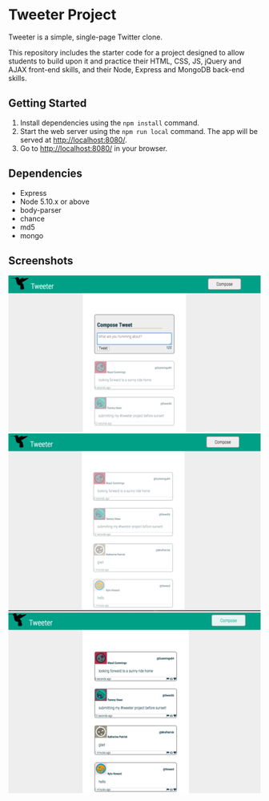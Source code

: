# Tweeter Project

Tweeter is a simple, single-page Twitter clone.

This repository includes the starter code for a project designed to allow students to build upon it and practice their HTML, CSS, JS, jQuery and AJAX front-end skills, and their Node, Express and MongoDB back-end skills.

## Getting Started

1. Install dependencies using the `npm install` command.
2. Start the web server using the `npm run local` command. The app will be served at <http://localhost:8080/>.
3. Go to <http://localhost:8080/> in your browser.

## Dependencies

- Express
- Node 5.10.x or above
- body-parser
- chance
- md5
- mongo

## Screenshots

!['screenshot of main page'](https://github.com/MeaganBlais/tweetr/blob/master/docs/1-mainPage.png?raw=true)
!['screenshot of compose button selected'](https://github.com/MeaganBlais/tweetr/blob/master/docs/2-composeSelected.png?raw=true)
!['screenshot of tweets selected'](https://github.com/MeaganBlais/tweetr/blob/master/docs/3-tweetsSelected.png?raw=true)
